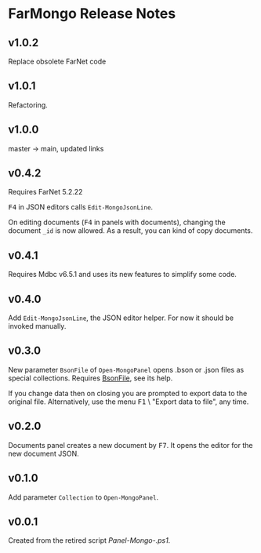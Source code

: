 # FarMongo Release Notes

## v1.0.2

Replace obsolete FarNet code

## v1.0.1

Refactoring.

## v1.0.0

master -> main, updated links

## v0.4.2

Requires FarNet 5.2.22

<kbd>F4</kbd> in JSON editors calls `Edit-MongoJsonLine`.

On editing documents (<kbd>F4</kbd> in panels with documents), changing the
document `_id` is now allowed. As a result, you can kind of copy documents.

## v0.4.1

Requires Mdbc v6.5.1 and uses its new features to simplify some code.

## v0.4.0

Add `Edit-MongoJsonLine`, the JSON editor helper.
For now it should be invoked manually.

## v0.3.0

New parameter `BsonFile` of `Open-MongoPanel` opens .bson or .json files as special collections.
Requires [BsonFile](https://github.com/nightroman/BsonFile), see its help.

If you change data then on closing you are prompted to export data to the original file.
Alternatively, use the menu <kbd>F1</kbd> \ "Export data to file", any time.

## v0.2.0

Documents panel creates a new document by <kbd>F7</kbd>.
It opens the editor for the new document JSON.

## v0.1.0

Add parameter `Collection` to `Open-MongoPanel`.

## v0.0.1

Created from the retired script *Panel-Mongo-.ps1*.
